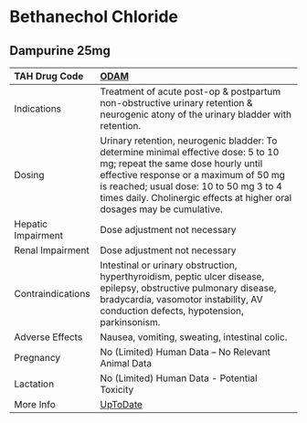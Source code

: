 # Bethanechol Chloride

## Dampurine 25mg

| TAH Drug Code      | [ODAM](https://www.tahsda.org.tw/drugs/hissearch.php?drug_code=ODAM)                                                                                                                                                                                                                     |
|:-------------------|:-----------------------------------------------------------------------------------------------------------------------------------------------------------------------------------------------------------------------------------------------------------------------------------------|
| Indications        | Treatment of acute post-op & postpartum non-obstructive urinary retention & neurogenic atony of the urinary bladder with retention.                                                                                                                                                      |
| Dosing             | Urinary retention, neurogenic bladder: To determine minimal effective dose: 5 to 10 mg; repeat the same dose hourly until effective response or a maximum of 50 mg is reached; usual dose: 10 to 50 mg 3 to 4 times daily. Cholinergic effects at higher oral dosages may be cumulative. |
| Hepatic Impairment | Dose adjustment not necessary                                                                                                                                                                                                                                                            |
| Renal Impairment   | Dose adjustment not necessary                                                                                                                                                                                                                                                            |
| Contraindications  | Intestinal or urinary obstruction, hyperthyroidism, peptic ulcer disease, epilepsy, obstructive pulmonary disease, bradycardia, vasomotor instability, AV conduction defects, hypotension, parkinsonism.                                                                                 |
| Adverse Effects    | Nausea, vomiting, sweating, intestinal colic.                                                                                                                                                                                                                                            |
| Pregnancy          | No (Limited) Human Data – No Relevant Animal Data                                                                                                                                                                                                                                        |
| Lactation          | No (Limited) Human Data - Potential Toxicity                                                                                                                                                                                                                                             |
| More Info          | [UpToDate](https://www.uptodate.com/contents/bethanechol-drug-information)                                                                                                                                                                                                               |

